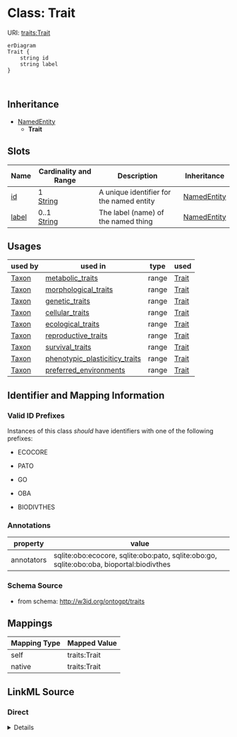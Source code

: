 

# Class: Trait



URI: [traits:Trait](http://w3id.org/ontogpt/traits/Trait)



```mermaid
erDiagram
Trait {
    string id  
    string label  
}



```




## Inheritance
* [NamedEntity](NamedEntity.md)
    * **Trait**



## Slots

| Name | Cardinality and Range | Description | Inheritance |
| ---  | --- | --- | --- |
| [id](id.md) | 1 <br/> [String](String.md) | A unique identifier for the named entity | [NamedEntity](NamedEntity.md) |
| [label](label.md) | 0..1 <br/> [String](String.md) | The label (name) of the named thing | [NamedEntity](NamedEntity.md) |





## Usages

| used by | used in | type | used |
| ---  | --- | --- | --- |
| [Taxon](Taxon.md) | [metabolic_traits](metabolic_traits.md) | range | [Trait](Trait.md) |
| [Taxon](Taxon.md) | [morphological_traits](morphological_traits.md) | range | [Trait](Trait.md) |
| [Taxon](Taxon.md) | [genetic_traits](genetic_traits.md) | range | [Trait](Trait.md) |
| [Taxon](Taxon.md) | [cellular_traits](cellular_traits.md) | range | [Trait](Trait.md) |
| [Taxon](Taxon.md) | [ecological_traits](ecological_traits.md) | range | [Trait](Trait.md) |
| [Taxon](Taxon.md) | [reproductive_traits](reproductive_traits.md) | range | [Trait](Trait.md) |
| [Taxon](Taxon.md) | [survival_traits](survival_traits.md) | range | [Trait](Trait.md) |
| [Taxon](Taxon.md) | [phenotypic_plasticiticy_traits](phenotypic_plasticiticy_traits.md) | range | [Trait](Trait.md) |
| [Taxon](Taxon.md) | [preferred_environments](preferred_environments.md) | range | [Trait](Trait.md) |






## Identifier and Mapping Information


### Valid ID Prefixes

Instances of this class *should* have identifiers with one of the following prefixes:

* ECOCORE

* PATO

* GO

* OBA

* BIODIVTHES






### Annotations

| property | value |
| --- | --- |
| annotators | sqlite:obo:ecocore, sqlite:obo:pato, sqlite:obo:go, sqlite:obo:oba, bioportal:biodivthes |



### Schema Source


* from schema: http://w3id.org/ontogpt/traits





## Mappings

| Mapping Type | Mapped Value |
| ---  | ---  |
| self | traits:Trait |
| native | traits:Trait |





## LinkML Source

<!-- TODO: investigate https://stackoverflow.com/questions/37606292/how-to-create-tabbed-code-blocks-in-mkdocs-or-sphinx -->

### Direct

<details>
```yaml
name: Trait
id_prefixes:
- ECOCORE
- PATO
- GO
- OBA
- BIODIVTHES
annotations:
  annotators:
    tag: annotators
    value: sqlite:obo:ecocore, sqlite:obo:pato, sqlite:obo:go, sqlite:obo:oba, bioportal:biodivthes
from_schema: http://w3id.org/ontogpt/traits
is_a: NamedEntity

```
</details>

### Induced

<details>
```yaml
name: Trait
id_prefixes:
- ECOCORE
- PATO
- GO
- OBA
- BIODIVTHES
annotations:
  annotators:
    tag: annotators
    value: sqlite:obo:ecocore, sqlite:obo:pato, sqlite:obo:go, sqlite:obo:oba, bioportal:biodivthes
from_schema: http://w3id.org/ontogpt/traits
is_a: NamedEntity
attributes:
  id:
    name: id
    annotations:
      prompt.skip:
        tag: prompt.skip
        value: 'true'
    description: A unique identifier for the named entity
    comments:
    - this is populated during the grounding and normalization step
    from_schema: http://w3id.org/ontogpt/traits
    rank: 1000
    identifier: true
    alias: id
    owner: Trait
    domain_of:
    - NamedEntity
    - Publication
    range: string
    required: true
  label:
    name: label
    annotations:
      owl:
        tag: owl
        value: AnnotationProperty, AnnotationAssertion
    description: The label (name) of the named thing
    from_schema: http://w3id.org/ontogpt/traits
    aliases:
    - name
    rank: 1000
    slot_uri: rdfs:label
    alias: label
    owner: Trait
    domain_of:
    - NamedEntity
    range: string

```
</details>
